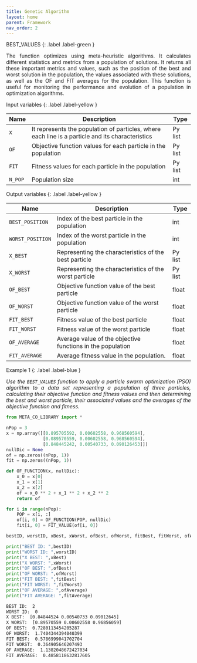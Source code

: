 ```yaml
---
title: Genetic Algorithm
layout: home
parent: Framework
nav_order: 2
---
```


<!--Don't delete ths script-->
<script src = "https://polyfill.io/v3/polyfill.min.js?features=es6"></script>
<script id = "MathJax-script" async src="https://cdn.jsdelivr.net/npm/mathjax@3/es5/tex-mml-chtml.js"></script>
<!--Don't delete ths script-->

BEST_VALUES
{: .label .label-green }

<p align = "justify">The function optimizes using meta-heuristic algorithms. It calculates different statistics and metrics from a population of solutions. It returns all these important metrics and values, such as the position of the best and worst solution in the population, the values associated with these solutions, as well as the OF and FIT averages for the population. This function is useful for monitoring the performance and evolution of a population in optimization algorithms.</p>

Input variables
{: .label .label-yellow }

<table style = "width:100%">
    <thead>
      <tr>
        <th>Name</th>
        <th>Description</th>
        <th>Type</th>
      </tr>
    </thead>
    <tr>
        <td><code>X</code></td>
        <td>It represents the population of particles, where each line is a particle and its characteristics</td>
        <td>Py list</td>
    </tr>
    <tr>
        <td><code>OF</code></td>
        <td>Objective function values for each particle in the population</td>
        <td>Py list</td>
    </tr>  
    <tr>
        <td><code>FIT</code></td>
        <td>Fitness values for each particle in the population</td>
        <td>Py list</td>
    </tr>  
    <tr>
        <td><code>N_POP</code></td>
        <td>Population size</td>
        <td>int</td>
    </tr>

</table>

Output variables
{: .label .label-yellow }

<table style = "width:100%">
    <thead>
      <tr>
        <th>Name</th>
        <th>Description</th>
        <th>Type</th>
      </tr>
    </thead>
    <tr>
        <td><code>BEST_POSITION</code></td>
        <td>Index of the best particle in the population</td>
        <td>int</td>
    </tr>
    <tr>
        <td><code>WORST_POSITION</code></td>
        <td>Index of the worst particle in the population</td>
        <td>int</td>
    </tr>
    <tr>
        <td><code>X_BEST</code></td>
        <td>Representing the characteristics of the best particle</td>
        <td>Py list</td>
    </tr>
    <tr>
        <td><code>X_WORST</code></td>
        <td>Representing the characteristics of the worst particle</td>
        <td>Py list</td>
    </tr>
    <tr>
        <td><code>OF_BEST</code></td>
        <td>Objective function value of the best particle</td>
        <td>float</td>
    </tr>
    <tr>
        <td><code>OF_WORST</code></td>
        <td>Objective function value of the worst particle</td>
        <td>float</td>
    </tr>
    <tr>
        <td><code>FIT_BEST</code></td>
        <td>Fitness value of the best particle</td>
        <td>float</td>
    </tr>
    <tr>
        <td><code>FIT_WORST</code></td>
        <td>Fitness value of the worst particle</td>
        <td>float</td>
    </tr>
    <tr>
        <td><code>OF_AVERAGE</code></td>
        <td>Average value of the objective functions in the population</td>
        <td>float</td>
    </tr>
    <tr>
        <td><code>FIT_AVERAGE</code></td>
        <td>Average fitness value in the population.</td>
        <td>float</td>
    </tr>

</table>

Example 1
{: .label .label-blue }

<p align = "justify">
  <i>Use the <code>BEST_VALUES</code> function to apply a particle swarm optimization (PSO) algorithm to a data set representing a population of three particles, calculating their objective function and fitness values and then determining the best and worst particle, their associated values and the averages of the objective function and fitness. 
  </i>
</p>

```python
from META_CO_LIBRARY import *

nPop = 3
x = np.array([[0.895705592, 0.00602558, 0.968560594],
              [0.089570559, 0.00602558, 0.968560594],
              [0.848445242, 0.00540733, 0.090126453]])
nullDic = None
of = np.zeros((nPop, 1))
fit = np.zeros((nPop, 1))

def OF_FUNCTION(x, nullDic):
    x_0 = x[0]
    x_1 = x[1]
    x_2 = x[2]
    of = x_0 ** 2 + x_1 ** 2 + x_2 ** 2
    return of

for i in range(nPop):
    POP = x[i, :]
    of[i, 0] = OF_FUNCTION(POP, nullDic)
    fit[i, 0] = FIT_VALUE(of[i, 0])

bestID, worstID, xBest, xWorst, ofBest, ofWorst, fitBest, fitWorst, ofAverage, fitAverage = BEST_VALUES(x, of, fit, nPop)

print("BEST ID: ",bestID)
print("WORST ID: ",worstID)
print("X BEST: ",xBest)
print("X WORST: ",xWorst)
print("OF BEST: ",ofBest)
print("OF WORST: ",ofWorst)
print("FIT BEST: ",fitBest)
print("FIT WORST: ",fitWorst)
print("OF AVERAGE: ",ofAverage)
print("FIT AVERAGE: ",fitAverage)

```

```bash
BEST ID:  2
WORST ID:  0
X BEST:  [0.84844524 0.00540733 0.09012645]
X WORST:  [0.89570559 0.00602558 0.96856059]
OF BEST:  0.7280113454205287
OF WORST:  1.7404344394040399
FIT BEST:  0.5786999041702704
FIT WORST:  0.364905646207493
OF AVERAGE:  1.1382048672427034
FIT AVERAGE:  0.4858118632817605
```
